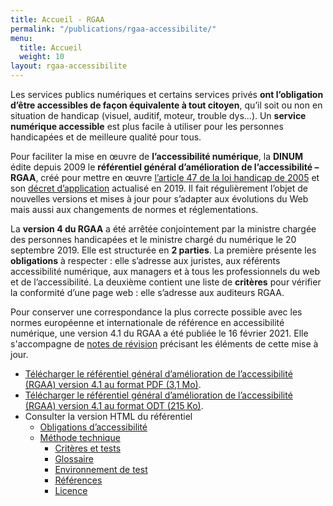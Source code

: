 ```yaml
---
title: Accueil - RGAA 
permalink: "/publications/rgaa-accessibilite/"
menu:
  title: Accueil
  weight: 10
layout: rgaa-accessibilite
---
```


Les services publics numériques et certains services privés **ont l’obligation d’être accessibles de façon équivalente à tout citoyen**, qu’il soit ou non en situation de handicap (visuel, auditif, moteur, trouble dys…). Un **service numérique accessible** est plus facile à utiliser pour les personnes handicapées et de meilleure qualité pour tous.

Pour faciliter la mise en œuvre de **l’accessibilité numérique**, la **DINUM** édite depuis 2009 le **référentiel général d’amélioration de l’accessibilité – RGAA**, créé pour mettre en œuvre [l’article 47 de la loi handicap de 2005](https://www.legifrance.gouv.fr/affichTexteArticle.do?idArticle=LEGIARTI000037388867&cidTexte=LEGITEXT000006051257) et son [décret d’application](https://www.legifrance.gouv.fr/affichTexte.do?cidTexte=JORFTEXT000038811937) actualisé en 2019. Il fait régulièrement l’objet de nouvelles versions et mises à jour pour s’adapter aux évolutions du Web mais aussi aux changements de normes et réglementations.

La **version 4 du RGAA** a été arrêtée conjointement par la ministre chargée des personnes handicapées et le ministre chargé du numérique le 20 septembre 2019. Elle est structurée en **2 parties**. La première présente les **obligations** à respecter : elle s’adresse aux juristes, aux référents accessibilité numérique, aux managers et à tous les professionnels du web et de l’accessibilité. La deuxième contient une liste de **critères** pour vérifier la conformité d’une page web : elle s’adresse aux auditeurs RGAA.

Pour conserver une correspondance la plus correcte possible avec les normes européenne et internationale de référence en accessibilité numérique, une version 4.1 du RGAA a été publiée le 16 février 2021. Elle s'accompagne de [notes de révision](/publications/rgaa-accessibilite/documentation-rgaa/notes-revision-rgaa4.0-rgaa4.1/) précisant les éléments de cette mise à jour.

* [Télécharger le référentiel général d’amélioration de l’accessibilité (RGAA) version 4.1 au format PDF (3,1 Mo)](/uploads/rgaa/RGAA-v4.1.pdf).
* [Télécharger le référentiel général d’amélioration de l’accessibilité (RGAA) version 4.1 au format ODT (215 Ko)](/uploads/rgaa/RGAA-v4.1.odt).
* Consulter la version HTML du référentiel
  * [Obligations d’accessibilité](/publications/rgaa-accessibilite/obligations/)
  * [Méthode technique](/publications/rgaa-accessibilite/methode-rgaa/)
    * [Critères et tests](/publications/rgaa-accessibilite/methode-rgaa/criteres/)
    * [Glossaire](/publications/rgaa-accessibilite/methode-rgaa/glossaire/)
    * [Environnement de test](/publications/rgaa-accessibilite/methode-rgaa/environnement/)
    * [Références](/publications/rgaa-accessibilite/methode-rgaa/reference/)
    * [Licence](/publications/rgaa-accessibilite/methode-rgaa/licence/)
